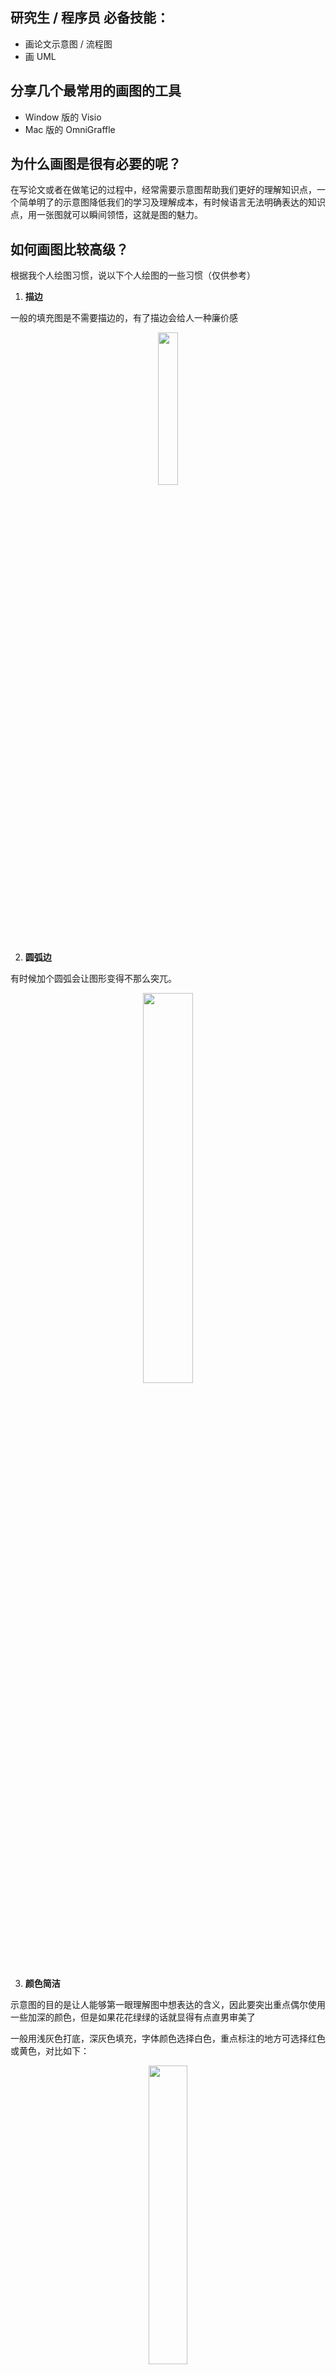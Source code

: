 

## 研究生 / 程序员  必备技能：

+ 画论文示意图 / 流程图
+ 画 UML 



## 分享几个最常用的画图的工具

+ Window 版的 Visio
+ Mac 版的 OmniGraffle



## 为什么画图是很有必要的呢？

在写论文或者在做笔记的过程中，经常需要示意图帮助我们更好的理解知识点，一个简单明了的示意图降低我们的学习及理解成本，有时候语言无法明确表达的知识点，用一张图就可以瞬间领悟，这就是图的魅力。



## 如何画图比较高级？

根据我个人绘图习惯，说以下个人绘图的一些习惯（仅供参考）

1. **描边**

一般的填充图是不需要描边的，有了描边会给人一种廉价感

<div align=center><img src="https://tva1.sinaimg.cn/large/008eGmZEgy1gobrg07a3dj319809yjrd.jpg" width="25%" height="25%"></div>

2. **圆弧边**

有时候加个圆弧会让图形变得不那么突兀。

<div align=center><img src="https://tva1.sinaimg.cn/large/008eGmZEgy1gobrg5cdeyj30og05kq3t.jpg" width="40%" height="40%"></div>

3. **颜色简洁**

示意图的目的是让人能够第一眼理解图中想表达的含义，因此要突出重点偶尔使用一些加深的颜色，但是如果花花绿绿的话就显得有点直男审美了

一般用浅灰色打底，深灰色填充，字体颜色选择白色，重点标注的地方可选择红色或黄色，对比如下：

<div align=center><img src="https://tva1.sinaimg.cn/large/008eGmZEgy1gobrg7os39j31ne0mfwfm.jpg" width="35%" height="35%"></div>

4. **选色**

如果你比较专业可直接使用七彩盘选色，七彩盘选色的好处是可以提供更广泛的色域。

<div align=center><img src="https://tva1.sinaimg.cn/large/008eGmZEgy1gobrgdnmtfj30co0my0zg.jpg" width="20%" height="20%"></div>

如果你是新手，可以通过其他方式，比如画笔选色，画笔选色的好处是颜色定位容易，因为在一般的绘图中使用的颜色是比较单一的。

<div align=center><img src="https://tva1.sinaimg.cn/large/008eGmZEgy1gobrgg84z8j30cw0n2dob.jpg" width="20%" height="20%"></div>

5. **透明度**

透明读是有必要的，比如画 CAP 定理时，选择 50% 透明读来表示交集的效果

<div align=center><img src="https://tva1.sinaimg.cn/large/008eGmZEgy1gobrgk9reaj30u00u0wk8.jpg" width="40%" height="40%"></div>

## 你可以用它画什么？

1. **UML 图**

<div align=center><img src="https://tva1.sinaimg.cn/large/008eGmZEgy1gobrgwh1v3j31m70izjv1.jpg" width="60%" height="60%"></div>

2. **logo**

你可以制作各种logo

<div align=center><img src="https://tva1.sinaimg.cn/large/008eGmZEgy1gobrh0pes0j322c0u0tob.jpg" width="60%" height="60%"></div>

3. **流程图**

<div align=center><img src="https://tva1.sinaimg.cn/large/008eGmZEgy1gobrh8zscqj30u0167thf.jpg" width="30%" height="30%"></div>

4. **示意图**

<div align=center><img src="https://tva1.sinaimg.cn/large/008eGmZEgy1gobrhe5lqrj31a90u0wob.jpg" width="60%" height="60%"></div>

<div align=center><img src="https://tva1.sinaimg.cn/large/008eGmZEgy1gobrhln7alj31bh0miq70.jpg" width="70%" height="70%"></div>

> 当然，画图只是辅助技能，最终还是要回归到代码，不能将过多精力放在如何提升画图的技能上，这样不就本末倒置了嘛？

